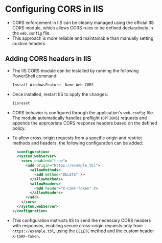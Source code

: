 # Configuring CORS in IIS

* CORS enforcement in IIS can be cleanly managed using the official IIS CORS module, which allows CORS rules to be defined declaratively in the `web.config` file.
* This approach is more reliable and maintainable than manually setting custom headers.

## Adding CORS headers in IIS

* The IIS CORS module can be installed by running the following PowerShell command:

  ```powershell
  Install-WindowsFeature -Name Web-CORS
  ```

* Once installed, restart IIS to apply the changes:

  ```powershell
  iisreset
  ```

* CORS behavior is configured through the application's `web.config` file. The module automatically handles preflight (`OPTIONS`) requests and appends the appropriate CORS response headers based on the defined policy.
* To allow cross-origin requests from a specific origin and restrict methods and headers, the following configuration can be added:

  ```xml
    <configuration>
    <system.webServer>
      <cors enabled="true">
        <add origin="https://example.tbl">
          <allowMethods>
            <add method="DELETE" />
          </allowMethods>
          <allowHeaders>
            <add header="X-CSRF-Token" />
          </allowHeaders>
        </add>
      </cors>
    </system.webServer>
  </configuration>
  ```

* This configuration instructs IIS to send the necessary CORS headers with responses, enabling secure cross-origin requests only from `https://example.tbl`, using the `DELETE` method and the custom header `X-CSRF-Token`.
